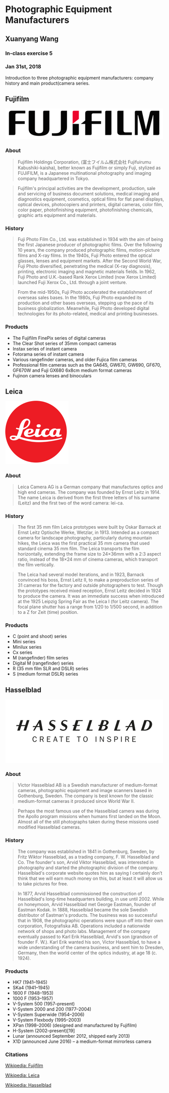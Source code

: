 # Photographic Equipment Manufacturers
## Xuanyang Wang
### In-class exercise 5
### Jan 31st, 2018

Introduction to three photographic equipment manufacturers: company history and main product(camera series. 

## Fujifilm
![Fujifilm Logo](https://github.com/hzyjlb/inclass04-TOKYO/blob/master/media/fujifilm.png)

### About
>Fujifilm Holdings Corporation, (富士フイルム株式会社 Fujifuirumu Kabushiki-kaisha), better known as Fujifilm or simply Fuji, stylized as FUJiFILM, is a Japanese multinational photography and imaging company headquartered in Tokyo.

>Fujifilm's principal activities are the development, production, sale and servicing of business document solutions, medical imaging and diagnostics equipment, cosmetics, optical films for flat panel displays, optical devices, photocopiers and printers, digital cameras, color film, color paper, photofinishing equipment, photofinishing chemicals, graphic arts equipment and materials.

### History
>Fuji Photo Film Co., Ltd. was established in 1934 with the aim of being the first Japanese producer of photographic films. Over the following 10 years, the company produced photographic films, motion-picture films and X-ray films. In the 1940s, Fuji Photo entered the optical glasses, lenses and equipment markets. After the Second World War, Fuji Photo diversified, penetrating the medical (X-ray diagnosis), printing, electronic imaging and magnetic materials fields. In 1962, Fuji Photo and U.K.-based Rank Xerox Limited (now Xerox Limited) launched Fuji Xerox Co., Ltd. through a joint venture.

>From the mid-1950s, Fuji Photo accelerated the establishment of overseas sales bases. In the 1980s, Fuji Photo expanded its production and other bases overseas, stepping up the pace of its business globalization. Meanwhile, Fuji Photo developed digital technologies for its photo-related, medical and printing businesses.

### Products
+ The Fujifilm FinePix series of digital cameras
+ The Clear Shot series of 35mm compact cameras
+ Instax series of instant camera
+ Fotorama series of instant camera
+ Various rangefinder cameras, and older Fujica film cameras
+ Professional film cameras such as the GA645, GW670, GW690, GF670, GF670W and Fuji GX680 6x8cm medium format cameras
+ Fujinon camera lenses and binoculars


## Leica
![Leica Logo](https://github.com/hzyjlb/inclass04-TOKYO/blob/master/media/leica.png)
### About
>Leica Camera AG is a German company that manufactures optics and high end cameras. The company was founded by Ernst Leitz in 1914. The name Leica is derived from the first three letters of his surname (Leitz) and the first two of the word camera: lei-ca.

### History
>The first 35 mm film Leica prototypes were built by Oskar Barnack at Ernst Leitz Optische Werke, Wetzlar, in 1913. Intended as a compact camera for landscape photography, particularly during mountain hikes, the Leica was the first practical 35 mm camera that used standard cinema 35 mm film. The Leica transports the film horizontally, extending the frame size to 24×36mm with a 2:3 aspect ratio, instead of the 18×24 mm of cinema cameras, which transport the film vertically.

>The Leica had several model iterations, and in 1923, Barnack convinced his boss, Ernst Leitz II, to make a preproduction series of 31 cameras for the factory and outside photographers to test. Though the prototypes received mixed reception, Ernst Leitz decided in 1924 to produce the camera. It was an immediate success when introduced at the 1925 Leipzig Spring Fair as the Leica I (for Leitz camera). The focal plane shutter has a range from 1/20 to 1/500 second, in addition to a Z for Zeit (time) position.

### Products
+ C (point and shoot) series
+ Mini series
+ Minilux series
+ Cx series
+ M (rangefinder) film series
+ Digital M (rangefinder) series
+ R (35 mm film SLR and DSLR) series
+ S (medium format DSLR) series


## Hasselblad
![Hasselblad Logo](https://github.com/hzyjlb/inclass04-TOKYO/blob/master/media/hasselblad.png)

### About
>Victor Hasselblad AB is a Swedish manufacturer of medium-format cameras, photographic equipment and image scanners based in Gothenburg, Sweden. The company is best known for the classic medium-format cameras it produced since World War II.

>Perhaps the most famous use of the Hasselblad camera was during the Apollo program missions when humans first landed on the Moon. Almost all of the still photographs taken during these missions used modified Hasselblad cameras.

### History
>The company was established in 1841 in Gothenburg, Sweden, by Fritz Wiktor Hasselblad, as a trading company, F. W. Hasselblad and Co. The founder's son, Arvid Viktor Hasselblad, was interested in photography and started the photographic division of the company. Hasselblad's corporate website quotes him as saying I certainly don’t think that we will earn much money on this, but at least it will allow us to take pictures for free.

>In 1877, Arvid Hasselblad commissioned the construction of Hasselblad's long-time headquarters building, in use until 2002. While on honeymoon, Arvid Hasselblad met George Eastman, founder of Eastman Kodak. In 1888, Hasselblad became the sole Swedish distributor of Eastman's products. The business was so successful that in 1908, the photographic operations were spun off into their own corporation, Fotografiska AB. Operations included a nationwide network of shops and photo labs. Management of the company eventually passed to Karl Erik Hasselblad, Arvid's son (grandson of founder F. W.). Karl Erik wanted his son, Victor Hasselblad, to have a wide understanding of the camera business, and sent him to Dresden, Germany, then the world center of the optics industry, at age 18 (c. 1924).

### Products
+ HK7 (1941–1945)
+ SKa4 (1941–1945)
+ 1600 F (1948–1953)
+ 1000 F (1953–1957)
+ V-System 500 (1957–present)
+ V-System 2000 and 200 (1977–2004)
+ V-System Superwide (1954–2006)
+ V-System Flexbody (1995–2003)
+ XPan (1998–2006) (designed and manufactured by Fujifilm)
+ H-System (2002–present)[19]
+ Lunar (announced September 2012, shipped early 2013)
+ X1D (announced June 2016) – a medium-format mirrorless camera


### Citations
[Wikipedia: Fujifilm](https://en.wikipedia.org/wiki/Fujifilm)

[Wikipedia: Leica](https://en.wikipedia.org/wiki/Leica_Camera)

[Wikipedia: Hasselblad](https://en.wikipedia.org/wiki/Hasselblad)